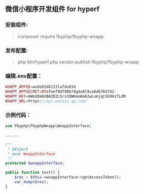 ## 微信小程序开发组件 for hyperf

### 安装组件:
>composer require fbyphp/fbyphp-wxapp

### 发布配置:
>php bin/hyperf.php vendor:publish fbyphp/fbyphp-wxapp

### 编辑.env配置：
```php
WXAPP_APPID=wxda93db123lafdu83d
WXAPP_APPSECRET=87afeef9df90b74g4a8l9ca8d67b5742
WXAPP_KEY=mWm1DkAVBAZD2L5rs3QWKeoWa62wLumjqCXG9HifLdM
WXAPP_URL=https://api.weixin.qq.com/
```

### 示例代码：
```php
use Fbyphp\FbyphpWxapp\WxappInterface;

......

/**
 * @Inject
 * @var WxappInterface
 */
protected $wxappInterface;

public function test() {
    $res = $this->wxappInterface->getAccessToken();
    var_dump($res);
}
```